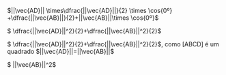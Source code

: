 $||\vec{AD}|| \times\dfrac{||\vec{AD}||}{2} \times \cos{0º} +\dfrac{||\vec{AB}||}{2}+||\vec{AB}||\times \cos{0º}$

$ \dfrac{||\vec{AD}||^2}{2}+\dfrac{||\vec{AB}||^2}{2}$

$ \dfrac{||\vec{AD}||^2}{2}+\dfrac{||\vec{AB}||^2}{2}$, como [ABCD] é um quadrado $||\vec{AD}||=||\vec{AB}||$

$ ||\vec{AB}||^2$